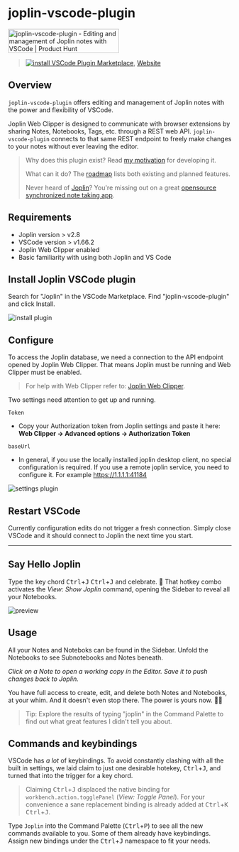 # joplin-vscode-plugin

<a href="https://www.producthunt.com/posts/joplin-vscode-plugin?utm_source=badge-featured&utm_medium=badge&utm_souce=badge-joplin&#0045;vscode&#0045;plugin" target="_blank"><img src="https://api.producthunt.com/widgets/embed-image/v1/featured.png?post_id=395063&theme=light" alt="joplin&#0045;vscode&#0045;plugin - Editing&#0032;and&#0032;management&#0032;of&#0032;Joplin&#0032;notes&#0032;with&#0032;VSCode | Product Hunt" style="width: 250px; height: 54px;" width="250" height="54" /></a>

> [![install](https://img.shields.io/visual-studio-marketplace/i/rxliuli.joplin-vscode-plugin) VSCode Plugin Marketplace](https://marketplace.visualstudio.com/items?itemName=rxliuli.joplin-vscode-plugin), [Website](https://joplin-utils.rxliuli.com/joplin-vscode-plugin/)

## Overview

`joplin-vscode-plugin` offers editing and management of Joplin notes with the power and flexibility of VSCode.

Joplin Web Clipper is designed to communicate with browser extensions by sharing Notes, Notebooks, Tags, etc. through a REST web API. `joplin-vscode-plugin` connects to that same REST endpoint to freely make changes to your notes without ever leaving the editor.

> Why does this plugin exist? Read [my motivation](https://joplin-utils.rxliuli.com/joplin-vscode-plugin/other/) for developing it.
>
> What can it do? The [roadmap](https://joplin-utils.rxliuli.com/joplin-vscode-plugin/other/roadmap.html) lists both existing and planned features.
>
> Never heard of [Joplin](https://joplinapp.org/)? You're missing out on a great [opensource synchronized note taking app](https://joplinapp.org/).

## Requirements

- Joplin version > v2.8
- VSCode version > v1.66.2
- Joplin Web Clipper enabled
- Basic familiarity with using both Joplin and VS Code

## Install Joplin VSCode plugin

Search for "Joplin" in the VSCode Marketplace. Find "joplin-vscode-plugin" and click Install.

![install plugin](https://github.com/rxliuli/joplin-vscode-plugin/blob/master/docs/_media/install-plugin.png?raw=true)

## Configure

To access the Joplin database, we need a connection to the API endpoint opened by Joplin Web Clipper. That means Joplin must be running and Web Clipper must be enabled.

> For help with Web Clipper refer to: [Joplin Web Clipper](https://joplinapp.org/clipper/).

Two settings need attention to get up and running.

`Token`

- Copy your Authorization token from Joplin settings and paste it here:  
  **Web Clipper -> Advanced options -> Authorization Token**

`baseUrl`

- In general, if you use the locally installed joplin desktop client, no special configuration is required. If you use a remote joplin service, you need to configure it.
  For example <https://1.1.1.1:41184>

![settings plugin](https://github.com/rxliuli/joplin-vscode-plugin/blob/master/docs/_media/joplin-settings.png?raw=true)

## Restart VSCode

Currently configuration edits do not trigger a fresh connection. Simply close VSCode and it should connect to Joplin the next time you start.

---

## Say Hello Joplin

Type the key chord <kbd>Ctrl</kbd>+<kbd>J</kbd> <kbd>Ctrl</kbd>+<kbd>J</kbd> and celebrate. :tada: That hotkey combo activates the _View: Show Joplin_ command, opening the Sidebar to reveal all your Notebooks.

![preview](https://cdn.jsdelivr.net/gh/rxliuli/img-bed/20200623085740.png)

## Usage

All your Notes and Noteboks can be found in the Sidebar. Unfold the Notebooks to see Subnotebooks and Notes beneath.

_Click on a Note to open a working copy in the Editor. Save it to push changes back to Joplin._

You have full access to create, edit, and delete both Notes and Notebooks, at your whim. And it doesn't even stop there. The power is yours now. 🦸‍♀️

> Tip: Explore the results of typing "joplin" in the Command Palette to find out what great features I didn't tell you about.

## Commands and keybindings

VSCode has _a lot_ of keybindings. To avoid constantly clashing with all the built in settings, we laid claim to just one desirable hotekey, <kbd>Ctrl</kbd>+<kbd>J</kbd>, and turned that into the trigger for a key chord.

> Claiming <kbd>Ctrl</kbd>+<kbd>J</kbd> displaced the native binding for `workbench.action.togglePanel` (_View: Toggle Panel_). For your convenience a sane replacement binding is already added at <kbd>Ctrl</kbd>+<kbd>K</kbd> <kbd>Ctrl</kbd>+<kbd>J</kbd>.

Type `Joplin` into the Command Palette (<kbd>Ctrl</kbd>+<kbd>P</kbd>) to see all the new commands available to you. Some of them already have keybindings. Assign new bindings under the <kbd>Ctrl</kbd>+<kbd>J</kbd> namespace to fit your needs.
